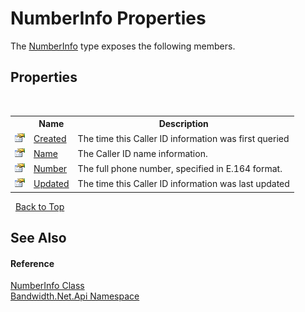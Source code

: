 ﻿# NumberInfo Properties
 

The <a href ="T_Bandwidth_Net_Api_NumberInfo.md">NumberInfo</a> type exposes the following members.


## Properties
&nbsp;<table><tr><th></th><th>Name</th><th>Description</th></tr><tr><td>![Public property](media/pubproperty.gif "Public property")</td><td><a href ="P_Bandwidth_Net_Api_NumberInfo_Created.md">Created</a></td><td>
The time this Caller ID information was first queried</td></tr><tr><td>![Public property](media/pubproperty.gif "Public property")</td><td><a href ="P_Bandwidth_Net_Api_NumberInfo_Name.md">Name</a></td><td>
The Caller ID name information.</td></tr><tr><td>![Public property](media/pubproperty.gif "Public property")</td><td><a href ="P_Bandwidth_Net_Api_NumberInfo_Number.md">Number</a></td><td>
The full phone number, specified in E.164 format.</td></tr><tr><td>![Public property](media/pubproperty.gif "Public property")</td><td><a href ="P_Bandwidth_Net_Api_NumberInfo_Updated.md">Updated</a></td><td>
The time this Caller ID information was last updated</td></tr></table>&nbsp;
<a href="#numberinfo-properties">Back to Top</a>

## See Also


#### Reference
<a href ="T_Bandwidth_Net_Api_NumberInfo.md">NumberInfo Class</a><br /><a href ="N_Bandwidth_Net_Api.md">Bandwidth.Net.Api Namespace</a><br />